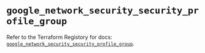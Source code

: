 # `google_network_security_security_profile_group`

Refer to the Terraform Registory for docs: [`google_network_security_security_profile_group`](https://registry.terraform.io/providers/hashicorp/google-beta/5.29.0/docs/resources/google_network_security_security_profile_group).
